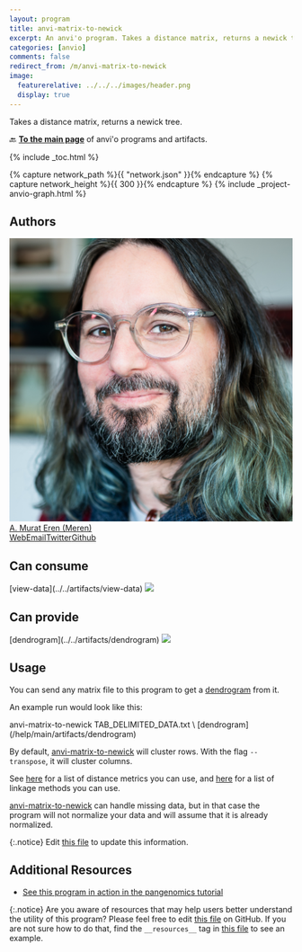 ```yaml
---
layout: program
title: anvi-matrix-to-newick
excerpt: An anvi'o program. Takes a distance matrix, returns a newick tree.
categories: [anvio]
comments: false
redirect_from: /m/anvi-matrix-to-newick
image:
  featurerelative: ../../../images/header.png
  display: true
---
```


Takes a distance matrix, returns a newick tree.

🔙 **[To the main page](../../)** of anvi'o programs and artifacts.


{% include _toc.html %}
<div id="svg" class="subnetwork"></div>
{% capture network_path %}{{ "network.json" }}{% endcapture %}
{% capture network_height %}{{ 300 }}{% endcapture %}
{% include _project-anvio-graph.html %}


## Authors

<div class="anvio-person"><div class="anvio-person-info"><div class="anvio-person-photo"><img class="anvio-person-photo-img" src="../../images/authors/meren.jpg" /></div><div class="anvio-person-info-box"><a href="/people/meren" target="_blank"><span class="anvio-person-name">A. Murat Eren (Meren)</span></a><div class="anvio-person-social-box"><a href="http://merenlab.org" class="person-social" target="_blank"><i class="fa fa-fw fa-home"></i>Web</a><a href="mailto:a.murat.eren@gmail.com" class="person-social" target="_blank"><i class="fa fa-fw fa-envelope-square"></i>Email</a><a href="http://twitter.com/merenbey" class="person-social" target="_blank"><i class="fa fa-fw fa-twitter-square"></i>Twitter</a><a href="http://github.com/meren" class="person-social" target="_blank"><i class="fa fa-fw fa-github"></i>Github</a></div></div></div></div>



## Can consume


<p style="text-align: left" markdown="1"><span class="artifact-r">[view-data](../../artifacts/view-data) <img src="../../images/icons/TXT.png" class="artifact-icon-mini" /></span></p>


## Can provide


<p style="text-align: left" markdown="1"><span class="artifact-p">[dendrogram](../../artifacts/dendrogram) <img src="../../images/icons/NEWICK.png" class="artifact-icon-mini" /></span></p>


## Usage


You can send any matrix file to this program to get a <span class="artifact-n">[dendrogram](/help/main/artifacts/dendrogram)</span> from it.

An example run would look like this:

<div class="codeblock" markdown="1">
anvi&#45;matrix&#45;to&#45;newick TAB_DELIMITED_DATA.txt \
                      <span class="artifact&#45;n">[dendrogram](/help/main/artifacts/dendrogram)</span>
</div>

By default, <span class="artifact-p">[anvi-matrix-to-newick](/help/main/programs/anvi-matrix-to-newick)</span> will cluster rows. With the flag `--transpose`, it will cluster columns.

See [here](https://docs.scipy.org/doc/scipy/reference/generated/scipy.spatial.distance.pdist.html) for a list of distance metrics you can use, and [here](https://docs.scipy.org/doc/scipy/reference/generated/scipy.cluster.hierarchy.linkage.html) for a list of linkage methods you can use.

<span class="artifact-p">[anvi-matrix-to-newick](/help/main/programs/anvi-matrix-to-newick)</span> can handle missing data, but in that case the program will not normalize your data and will assume that it is already normalized.


{:.notice}
Edit [this file](https://github.com/merenlab/anvio/tree/master/anvio/docs/programs/anvi-matrix-to-newick.md) to update this information.


## Additional Resources


* [See this program in action in the pangenomics tutorial](http://merenlab.org/2016/11/08/pangenomics-v2/#creating-a-quick-pangenome-with-functions)


{:.notice}
Are you aware of resources that may help users better understand the utility of this program? Please feel free to edit [this file](https://github.com/merenlab/anvio/tree/master/bin/anvi-matrix-to-newick) on GitHub. If you are not sure how to do that, find the `__resources__` tag in [this file](https://github.com/merenlab/anvio/blob/master/bin/anvi-interactive) to see an example.
